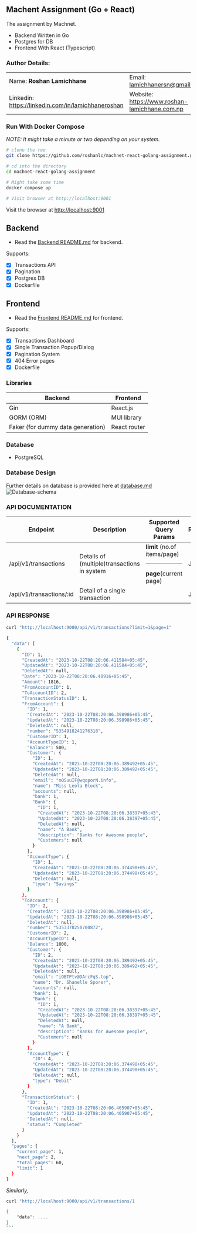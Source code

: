 ## Machent Assignment (Go + React)

The assignment by Machnet.

- Backend Written in Go
- Postgres for DB
- Frontend With React (Typescript)

### Author Details:

|                                                    |                                                                      |
| -------------------------------------------------- | -------------------------------------------------------------------- |
| Name: <b>Roshan Lamichhane</b>                     | Email: <a href="lamichhanersn@gmail.com">lamichhanersn@gmail.com</a> |
| Linkedin: https://linkedin.com/in/lamichhaneroshan | Website: https://www.roshan-lamichhane.com.np                        |

### Run With Docker Compose

_NOTE: It might take a minute or two depending on your system._
```bash
# clone the reo
git clone https://github.com/roshanlc/machnet-react-golang-assignment.git

# cd into the directory
cd machnet-react-golang-assignment

# Might take some time
docker compose up

# Visit browser at http://localhost:9001
```

Visit the browser at [http://localhost:9001](http://localhost:9001)

## Backend

- Read the [Backend README.md](./backend/README.md) for backend.

Supports:

- [x] Transactions API
- [x] Pagination
- [x] Postgres DB
- [x] Dockerfile

## Frontend

- Read the [Frontend README.md](./frontend/README.md) for frontend.

Supports:

- [x] Transactions Dashboard
- [x] Single Transaction Popup/Dialog
- [x] Pagination System
- [x] 404 Error pages
- [x] Dockerfile

### Libraries

| Backend                           | Frontend     |
| --------------------------------- | ------------ |
| Gin                               | React.js     |
| GORM (ORM)                        | MUI library  |
| Faker (for dummy data generation) | React router |

### Database

- PostgreSQL

### Database Design

Further details on database is provided here at [database.md](./database.md)
![Database-schema](./db-schema-diagram.png)

### API DOCUMENTATION

| Endpoint                 | Description                                 | Supported Query Params                                  | Response | Pagination Support |
| ------------------------ | ------------------------------------------- | ------------------------------------------------------- | -------- | ------------------ |
| /api/v1/transactions     | Details of (multiple)transactions in system | **limit** (no.of items/page)<hr/>**page**(current page) | JSON     | YES                |
| /api/v1/transactions/:id | Detail of a single transaction              |                                                         | JSON     | -                  |

### API RESPONSE

```bash
curl "http://localhost:9000/api/v1/transactions?limit=1&page=1"

{
  "data": [
    {
      "ID": 1,
      "CreatedAt": "2023-10-22T08:20:06.411584+05:45",
      "UpdatedAt": "2023-10-22T08:20:06.411584+05:45",
      "DeletedAt": null,
      "Date": "2023-10-22T08:20:06.40916+05:45",
      "Amount": 1816,
      "FromAccountID": 1,
      "ToAccountID": 2,
      "TransactionStatusID": 1,
      "FromAccount": {
        "ID": 1,
        "CreatedAt": "2023-10-22T08:20:06.398986+05:45",
        "UpdatedAt": "2023-10-22T08:20:06.398986+05:45",
        "DeletedAt": null,
        "number": "5354918241276318",
        "CustomerID": 1,
        "AccountTypeID": 1,
        "Balance": 500,
        "Customer": {
          "ID": 1,
          "CreatedAt": "2023-10-22T08:20:06.389492+05:45",
          "UpdatedAt": "2023-10-22T08:20:06.389492+05:45",
          "DeletedAt": null,
          "email": "mQSuuIF@wqoporN.info",
          "name": "Miss Leola Block",
          "accounts": null,
          "bank": 1,
          "Bank": {
            "ID": 1,
            "CreatedAt": "2023-10-22T08:20:06.38397+05:45",
            "UpdatedAt": "2023-10-22T08:20:06.38397+05:45",
            "DeletedAt": null,
            "name": "A Bank",
            "description": "Banks for Awesome people",
            "Customers": null
          }
        },
        "AccountType": {
          "ID": 1,
          "CreatedAt": "2023-10-22T08:20:06.374498+05:45",
          "UpdatedAt": "2023-10-22T08:20:06.374498+05:45",
          "DeletedAt": null,
          "type": "Savings"
        }
      },
      "ToAccount": {
        "ID": 2,
        "CreatedAt": "2023-10-22T08:20:06.398986+05:45",
        "UpdatedAt": "2023-10-22T08:20:06.398986+05:45",
        "DeletedAt": null,
        "number": "5353378250700872",
        "CustomerID": 2,
        "AccountTypeID": 4,
        "Balance": 1000,
        "Customer": {
          "ID": 2,
          "CreatedAt": "2023-10-22T08:20:06.389492+05:45",
          "UpdatedAt": "2023-10-22T08:20:06.389492+05:45",
          "DeletedAt": null,
          "email": "iOBTPtv@DArcFqS.top",
          "name": "Dr. Shanelle Sporer",
          "accounts": null,
          "bank": 1,
          "Bank": {
            "ID": 1,
            "CreatedAt": "2023-10-22T08:20:06.38397+05:45",
            "UpdatedAt": "2023-10-22T08:20:06.38397+05:45",
            "DeletedAt": null,
            "name": "A Bank",
            "description": "Banks for Awesome people",
            "Customers": null
          }
        },
        "AccountType": {
          "ID": 4,
          "CreatedAt": "2023-10-22T08:20:06.374498+05:45",
          "UpdatedAt": "2023-10-22T08:20:06.374498+05:45",
          "DeletedAt": null,
          "type": "Debit"
        }
      },
      "TransactionStatus": {
        "ID": 1,
        "CreatedAt": "2023-10-22T08:20:06.405907+05:45",
        "UpdatedAt": "2023-10-22T08:20:06.405907+05:45",
        "DeletedAt": null,
        "status": "Completed"
      }
    }
  ],
  "pages": {
    "current_page": 1,
    "next_page": 2,
    "total_pages": 60,
    "limit": 1
  }
}
```

_Similarly,_

````bash
curl "http://localhost:9000/api/v1/transactions/1

{
    "data": ....
}
```
````